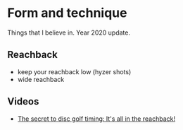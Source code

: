 # Form and technique

Things that I believe in. Year 2020 update.

## Reachback

- keep your reachback low (hyzer shots)
- wide reachback




## Videos

- [The secret to disc golf timing: It's all in the reachback!](https://youtu.be/8p-d0do3t9s)
